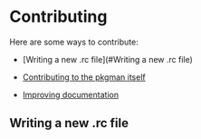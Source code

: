 # Contributing

Here are some ways to contribute:

- [Writing a new .rc file](#Writing a new .rc file)

- [Contributing to the pkgman itself]()

- [Improving documentation]()

## Writing a new .rc file
